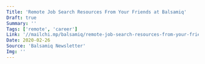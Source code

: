 ```yaml
---
Title: 'Remote Job Search Resources From Your Friends at Balsamiq'
Draft: true
Summary: ''
Tags: ['remote', 'career']
Link: '//mailchi.mp/balsamiq/remote-job-search-resources-from-your-friends-at-balsamiq'
Date: 2020-02-26
Source: 'Balsamiq Newsletter'
Img: ''
---
```


